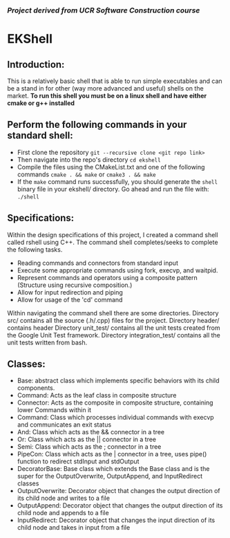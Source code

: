 ### *Project derived from UCR Software Construction course*

# EKShell
## Introduction:
This is a relatively basic shell that is able to run simple executables and can be a stand in for other (way more advanced and useful) shells on the market. 
**To run this shell you must be on a linux shell and have either cmake or g++ installed**
## Perform the following commands in your standard shell:
- First clone the repository
```git --recursive clone <git repo link>```
- Then navigate into the repo's directory
```cd ekshell```
- Compile the files using the CMakeList.txt and one of the following commands
```cmake . && make``` or ```cmake3 . && make```
- If the `make` command runs successfully, you should generate the `shell` binary file in your ekshell/ directory. Go ahead and run the file with: 
```./shell```

## Specifications:
Within the design specifications of this project, I created a command shell called rshell using C++.
The command shell completes/seeks to complete the following tasks. 
- Reading commands and connectors from standard input
- Execute some appropriate commands using fork, execvp, and waitpid.
- Represent commands and operators using a composite pattern (Structure using recursive composition.)
- Allow for input redirection and piping
- Allow for usage of the 'cd' command

Within navigating the command shell there are some directories.
Directory src/ contains all the source (.h/.cpp) files for the project.
Directory header/ contains header
Directory unit_test/ contains all the unit tests created from the Google Unit Test framework.
Directory integration_test/ contains all the unit tests written from bash.

## Classes:
* Base: abstract class which implements specific behaviors with its child components.
* Command: Acts as the leaf class in composite structure
* Connector: Acts as the composite in composite structure, containing lower Commands within it
* Command: Class which processes individual commands with execvp and communicates an exit status
* And: Class which acts as the && connector in a tree
* Or: Class which acts as the || connector in a tree
* Semi: Class which acts as the ; connector in a tree
* PipeCon: Class which acts as the | connector in a tree, uses pipe() function to redirect stdInput and stdOutput
* DecoratorBase: Base class which extends the Base class and is the super for the OutputOverwrite, OutputAppend, and InputRedirect classes
* OutputOverwrite: Decorator object that changes the output direction of its child node and writes to a file 
* OutputAppend: Decorator object that changes the output direction of its child node and appends to a file
* InputRedirect: Decorator object that changes the input direction of its child node and takes in input from a file
